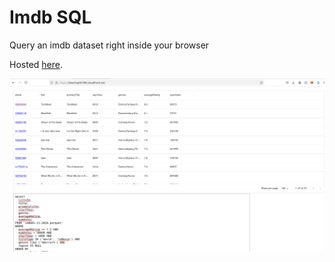 # Imdb SQL

Query an imdb dataset right inside your browser

Hosted [here](https://dwq7ngtl4198l.cloudfront.net/).

![Example](./preview.sng)
